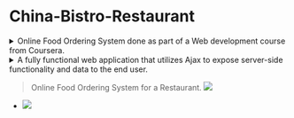 # China-Bistro-Restaurant
 
 <details>
  <summary>Online Food Ordering System done as part of a Web development course from Coursera.</summary>
</details>
<details>
  <summary>A fully functional web application that utilizes Ajax to expose server-side functionality and data to the end user.</summary>
</details>


> Online Food Ordering System for a Restaurant. <a href=https://polkam-vineeth.github.io/China-Bistro-Restaurant/Module-5/index.html> <img src=https://img.shields.io/badge/Source_Code-important> </a>
 
 
 - <a href=https://polkam-vineeth.github.io/China-Bistro-Restaurant/Module-5/index.html>
     <img src=https://img.shields.io/badge/Order_Now-brightgreen>
 </a>
